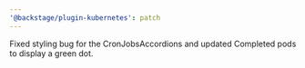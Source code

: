 ```yaml
---
'@backstage/plugin-kubernetes': patch
---
```


Fixed styling bug for the CronJobsAccordions and updated Completed pods to display a green dot.
